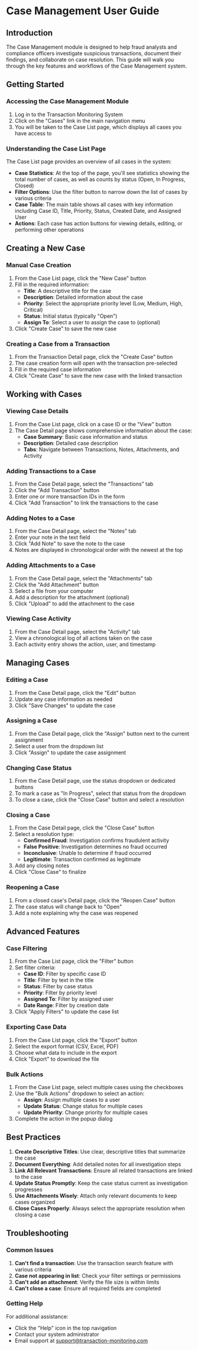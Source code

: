 # Case Management User Guide

## Introduction

The Case Management module is designed to help fraud analysts and compliance officers investigate suspicious transactions, document their findings, and collaborate on case resolution. This guide will walk you through the key features and workflows of the Case Management system.

## Getting Started

### Accessing the Case Management Module

1. Log in to the Transaction Monitoring System
2. Click on the "Cases" link in the main navigation menu
3. You will be taken to the Case List page, which displays all cases you have access to

### Understanding the Case List Page

The Case List page provides an overview of all cases in the system:

- **Case Statistics**: At the top of the page, you'll see statistics showing the total number of cases, as well as counts by status (Open, In Progress, Closed)
- **Filter Options**: Use the filter button to narrow down the list of cases by various criteria
- **Case Table**: The main table shows all cases with key information including Case ID, Title, Priority, Status, Created Date, and Assigned User
- **Actions**: Each case has action buttons for viewing details, editing, or performing other operations

## Creating a New Case

### Manual Case Creation

1. From the Case List page, click the "New Case" button
2. Fill in the required information:
   - **Title**: A descriptive title for the case
   - **Description**: Detailed information about the case
   - **Priority**: Select the appropriate priority level (Low, Medium, High, Critical)
   - **Status**: Initial status (typically "Open")
   - **Assign To**: Select a user to assign the case to (optional)
3. Click "Create Case" to save the new case

### Creating a Case from a Transaction

1. From the Transaction Detail page, click the "Create Case" button
2. The case creation form will open with the transaction pre-selected
3. Fill in the required case information
4. Click "Create Case" to save the new case with the linked transaction

## Working with Cases

### Viewing Case Details

1. From the Case List page, click on a case ID or the "View" button
2. The Case Detail page shows comprehensive information about the case:
   - **Case Summary**: Basic case information and status
   - **Description**: Detailed case description
   - **Tabs**: Navigate between Transactions, Notes, Attachments, and Activity

### Adding Transactions to a Case

1. From the Case Detail page, select the "Transactions" tab
2. Click the "Add Transaction" button
3. Enter one or more transaction IDs in the form
4. Click "Add Transaction" to link the transactions to the case

### Adding Notes to a Case

1. From the Case Detail page, select the "Notes" tab
2. Enter your note in the text field
3. Click "Add Note" to save the note to the case
4. Notes are displayed in chronological order with the newest at the top

### Adding Attachments to a Case

1. From the Case Detail page, select the "Attachments" tab
2. Click the "Add Attachment" button
3. Select a file from your computer
4. Add a description for the attachment (optional)
5. Click "Upload" to add the attachment to the case

### Viewing Case Activity

1. From the Case Detail page, select the "Activity" tab
2. View a chronological log of all actions taken on the case
3. Each activity entry shows the action, user, and timestamp

## Managing Cases

### Editing a Case

1. From the Case Detail page, click the "Edit" button
2. Update any case information as needed
3. Click "Save Changes" to update the case

### Assigning a Case

1. From the Case Detail page, click the "Assign" button next to the current assignment
2. Select a user from the dropdown list
3. Click "Assign" to update the case assignment

### Changing Case Status

1. From the Case Detail page, use the status dropdown or dedicated buttons
2. To mark a case as "In Progress", select that status from the dropdown
3. To close a case, click the "Close Case" button and select a resolution

### Closing a Case

1. From the Case Detail page, click the "Close Case" button
2. Select a resolution type:
   - **Confirmed Fraud**: Investigation confirms fraudulent activity
   - **False Positive**: Investigation determines no fraud occurred
   - **Inconclusive**: Unable to determine if fraud occurred
   - **Legitimate**: Transaction confirmed as legitimate
3. Add any closing notes
4. Click "Close Case" to finalize

### Reopening a Case

1. From a closed case's Detail page, click the "Reopen Case" button
2. The case status will change back to "Open"
3. Add a note explaining why the case was reopened

## Advanced Features

### Case Filtering

1. From the Case List page, click the "Filter" button
2. Set filter criteria:
   - **Case ID**: Filter by specific case ID
   - **Title**: Filter by text in the title
   - **Status**: Filter by case status
   - **Priority**: Filter by priority level
   - **Assigned To**: Filter by assigned user
   - **Date Range**: Filter by creation date
3. Click "Apply Filters" to update the case list

### Exporting Case Data

1. From the Case List page, click the "Export" button
2. Select the export format (CSV, Excel, PDF)
3. Choose what data to include in the export
4. Click "Export" to download the file

### Bulk Actions

1. From the Case List page, select multiple cases using the checkboxes
2. Use the "Bulk Actions" dropdown to select an action:
   - **Assign**: Assign multiple cases to a user
   - **Update Status**: Change status for multiple cases
   - **Update Priority**: Change priority for multiple cases
3. Complete the action in the popup dialog

## Best Practices

1. **Create Descriptive Titles**: Use clear, descriptive titles that summarize the case
2. **Document Everything**: Add detailed notes for all investigation steps
3. **Link All Relevant Transactions**: Ensure all related transactions are linked to the case
4. **Update Status Promptly**: Keep the case status current as investigation progresses
5. **Use Attachments Wisely**: Attach only relevant documents to keep cases organized
6. **Close Cases Properly**: Always select the appropriate resolution when closing a case

## Troubleshooting

### Common Issues

1. **Can't find a transaction**: Use the transaction search feature with various criteria
2. **Case not appearing in list**: Check your filter settings or permissions
3. **Can't add an attachment**: Verify the file size is within limits
4. **Can't close a case**: Ensure all required fields are completed

### Getting Help

For additional assistance:
- Click the "Help" icon in the top navigation
- Contact your system administrator
- Email support at support@transaction-monitoring.com